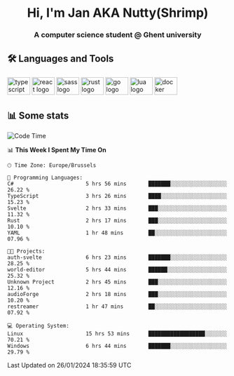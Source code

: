 <h1 align="center">Hi, I'm Jan AKA Nutty(Shrimp)</h1>
<h3 align="center">A computer science student @ Ghent university</h3>

<h2 align="left">🛠️ Languages and Tools</h2>

###

<div align="left">
  <img src="https://cdn.jsdelivr.net/gh/devicons/devicon/icons/typescript/typescript-original.svg" height="40" width="52" alt="typescript logo"  />
  <img src="https://cdn.jsdelivr.net/gh/devicons/devicon/icons/react/react-original.svg" height="40" width="52" alt="react logo"  />
  <img src="https://cdn.jsdelivr.net/gh/devicons/devicon/icons/sass/sass-original.svg" height="40" width="52" alt="sass logo"  />
  <img src="https://cdn.jsdelivr.net/gh/devicons/devicon/icons/rust/rust-plain.svg" height="40" width="52" alt="rust logo"  />
  <img src="https://cdn.jsdelivr.net/gh/devicons/devicon/icons/go/go-original.svg" height="40" width="52" alt="go logo"  />
  <img src="https://cdn.jsdelivr.net/gh/devicons/devicon/icons/lua/lua-original.svg" height="40" width="52" alt="lua logo"  />
  <img src="https://cdn.jsdelivr.net/gh/devicons/devicon/icons/docker/docker-original.svg" height="40" width="52" alt="docker logo"  />
</div>

<h2>📊 Some stats</h2>

<!--START_SECTION:waka-->
![Code Time](http://img.shields.io/badge/Code%20Time-4%2C165%20hrs%2016%20mins-blue)

📊 **This Week I Spent My Time On** 

```text
🕑︎ Time Zone: Europe/Brussels

💬 Programming Languages: 
C#                       5 hrs 56 mins       ███████░░░░░░░░░░░░░░░░░░   26.22 % 
TypeScript               3 hrs 26 mins       ████░░░░░░░░░░░░░░░░░░░░░   15.23 % 
Svelte                   2 hrs 33 mins       ███░░░░░░░░░░░░░░░░░░░░░░   11.32 % 
Rust                     2 hrs 17 mins       ███░░░░░░░░░░░░░░░░░░░░░░   10.10 % 
YAML                     1 hr 48 mins        ██░░░░░░░░░░░░░░░░░░░░░░░   07.96 % 

🐱‍💻 Projects: 
auth-svelte              6 hrs 23 mins       ███████░░░░░░░░░░░░░░░░░░   28.25 % 
world-editor             5 hrs 44 mins       ██████░░░░░░░░░░░░░░░░░░░   25.32 % 
Unknown Project          2 hrs 45 mins       ███░░░░░░░░░░░░░░░░░░░░░░   12.16 % 
audioForge               2 hrs 18 mins       ███░░░░░░░░░░░░░░░░░░░░░░   10.20 % 
restreamer               1 hr 47 mins        ██░░░░░░░░░░░░░░░░░░░░░░░   07.92 % 

💻 Operating System: 
Linux                    15 hrs 53 mins      ██████████████████░░░░░░░   70.21 % 
Windows                  6 hrs 44 mins       ███████░░░░░░░░░░░░░░░░░░   29.79 % 
```


 Last Updated on 26/01/2024 18:35:59 UTC
<!--END_SECTION:waka-->
